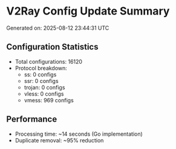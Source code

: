 # V2Ray Config Update Summary
Generated on: 2025-08-12 23:44:31 UTC

## Configuration Statistics
- Total configurations: 16120
- Protocol breakdown:
  - ss: 0 configs
  - ssr: 0 configs
  - trojan: 0 configs
  - vless: 0 configs
  - vmess: 969 configs

## Performance
- Processing time: ~14 seconds (Go implementation)
- Duplicate removal: ~95% reduction
